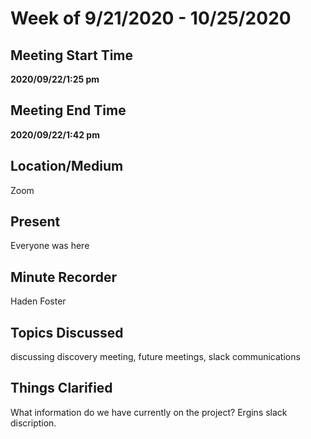 # Week of 9/21/2020 - 10/25/2020

## Meeting Start Time

 **2020/09/22/1:25 pm** 

## Meeting End Time

**2020/09/22/1:42 pm** 

## Location/Medium

Zoom

## Present

Everyone was here

## Minute Recorder

Haden Foster

## Topics Discussed

discussing discovery meeting, future meetings, slack communications

## Things Clarified

What information do we have currently on the project? Ergins slack discription.


